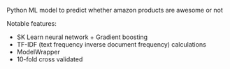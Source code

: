 Python ML model to predict whether amazon products are awesome or not

Notable features:

- SK Learn neural network + Gradient boosting
- TF-IDF (text frequency inverse document frequency) calculations
- ModelWrapper
- 10-fold cross validated 
